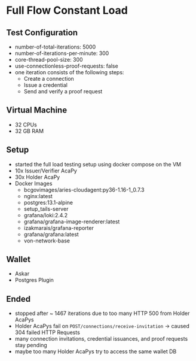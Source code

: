 # Full Flow Constant Load

## Test Configuration
- number-of-total-iterations: 5000
- number-of-iterations-per-minute: 300
- core-thread-pool-size: 300
- use-connectionless-proof-requests: false
- one iteration consists of the following steps:
  - Create a connection
  - Issue a credential
  - Send and verify a proof request
  
## Virtual Machine
- 32 CPUs
- 32 GB RAM

## Setup
- started the full load testing setup using docker compose on the VM
- 10x Issuer/Verifier AcaPy
- 30x Holder AcaPy
- Docker Images
  - bcgovimages/aries-cloudagent:py36-1.16-1_0.7.3
  - nginx:latest                                  
  - postgres:13.1-alpine                          
  - setup_tails-server                            
  - grafana/loki:2.4.2                            
  - grafana/grafana-image-renderer:latest         
  - izakmarais/grafana-reporter                   
  - grafana/grafana:latest                        
  - von-network-base                             

## Wallet
- Askar
- Postgres Plugin


## Ended
- stopped after ~ 1467 iterations due to too many HTTP 500 from Holder AcaPys
- Holder AcaPys fail on `POST/connections/receive-invitation` -> caused 304 failed HTTP Requests
- many connection invitations, credential issuances, and proof requests stay pending
- maybe too many Holder AcaPys try to access the same wallet DB
